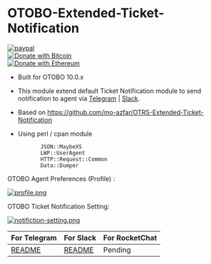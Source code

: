 # OTOBO-Extended-Ticket-Notification

[![paypal](https://www.paypalobjects.com/en_US/i/btn/btn_donateCC_LG.gif)](https://paypal.me/MohdAzfar?locale.x=en_US)  
[![Donate with Bitcoin](https://en.cryptobadges.io/badge/small/3FSyJ9euCk4XD7Be1V8Khdmtb2CCSfJ8nh)](https://en.cryptobadges.io/donate/3FSyJ9euCk4XD7Be1V8Khdmtb2CCSfJ8nh)  
[![Donate with Ethereum](https://en.cryptobadges.io/badge/small/0x39B2E6E49B7434F1cEa0f92CBb9bE1843dC65153)](https://en.cryptobadges.io/donate/0x39B2E6E49B7434F1cEa0f92CBb9bE1843dC65153)

- Built for OTOBO 10.0.x
- This module extend default Ticket Notification module to send notification to agent via [Telegram](TELEGRAMAGENT.md) | [Slack](SLACKAGENT.md).
- Based on https://github.com/mo-azfar/OTRS-Extended-Ticket-Notification  
- Using perl / cpan module

             JSON::MaybeXS  
             LWP::UserAgent  
             HTTP::Request::Common  
             Data::Dumper


OTOBO Agent Preferences (Profile) : 

[![profile.png](https://i.postimg.cc/DfPK4QDc/profile.png)](https://postimg.cc/Cd52W8wZ)

OTOBO Ticket Notification Setting: 

[![notifiction-setting.png](https://i.postimg.cc/NjShvd9Q/notifiction-setting.png)](https://postimg.cc/mPYpQNyn)

  
| For Telegram		           | For Slack                    | For RocketChat               |
| -----------------------------| -----------------------------| -----------------------------|
| [README](TELEGRAMAGENT.md)   | [README](SLACKAGENT.md)      | Pending                      |
